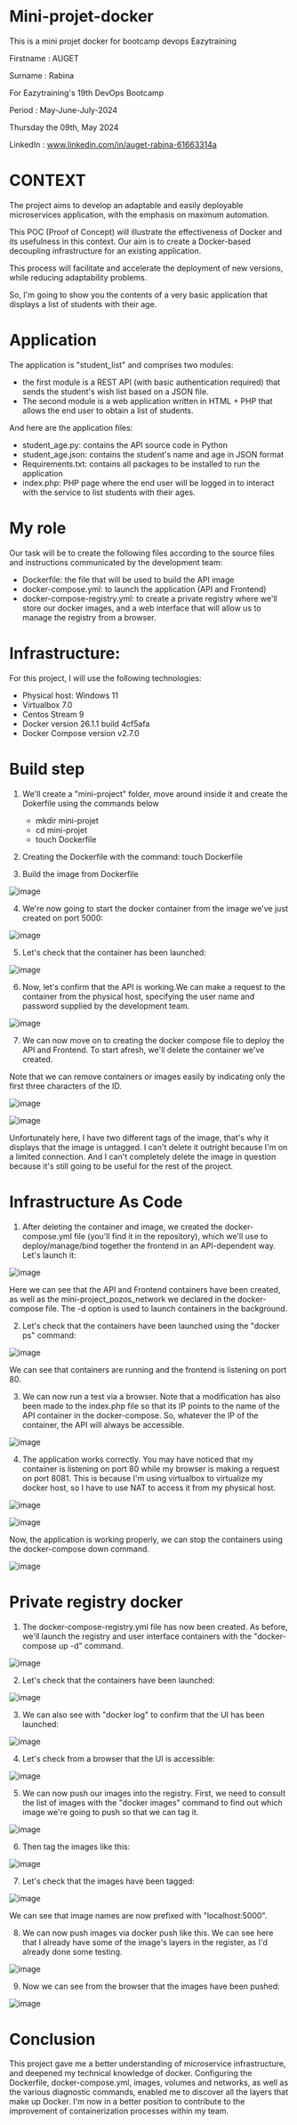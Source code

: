 # Mini-projet-docker
This is a mini projet docker for bootcamp devops Eazytraining

Firstname : AUGET

Surname : Rabina

For Eazytraining's 19th DevOps Bootcamp

Period : May-June-July-2024

Thursday the 09th, May 2024

LinkedIn : www.linkedin.com/in/auget-rabina-61663314a


# CONTEXT

The project aims to develop an adaptable and easily deployable microservices application, with the emphasis on maximum automation.

This POC (Proof of Concept) will illustrate the effectiveness of Docker and its usefulness in this context. Our aim is to create a Docker-based decoupling infrastructure 
for an existing application.

This process will facilitate and accelerate the deployment of new versions, while reducing adaptability problems.

So, I'm going to show you the contents of a very basic application that displays a list of students with their age.

# Application

The application is "student_list" and comprises two modules:

+ the first module is a REST API (with basic authentication required) that sends the student's wish list based on a JSON file.
+ The second module is a web application written in HTML + PHP that allows the end user to obtain a list of students.

And here are the application files:

+ student_age.py: contains the API source code in Python
+ student_age.json: contains the student's name and age in JSON format
+ Requirements.txt: contains all packages to be installed to run the application
+ index.php: PHP page where the end user will be logged in to interact with the service to list students with their ages. 

# My role

Our task will be to create the following files according to the source files and instructions communicated by the development team:

+ Dockerfile: the file that will be used to build the API image
+ docker-compose.yml: to launch the application (API and Frontend)
+ docker-compose-registry.yml: to create a private registry where we'll store our docker images, and a web interface that will allow us to manage the registry from a browser.

# Infrastructure:

For this project, I will use the following technologies:

+ Physical host: Windows 11
+ Virtualbox 7.0
+ Centos Stream 9
+ Docker version 26.1.1 build 4cf5afa
+ Docker Compose version v2.7.0

# Build step

1. We'll create a "mini-project" folder, move around inside it and create the Dokerfile using the commands below 

   + mkdir mini-projet
   + cd mini-projet
   + touch Dockerfile

2. Creating the Dockerfile with the command: touch Dockerfile

3. Build the image from Dockerfile

![image](https://github.com/rabinauget/mini-projet-docker/assets/61904489/96514830-28b1-4178-9a24-8ac30042d309)

4. We're now going to start the docker container from the image we've just created on port 5000:

![image](https://github.com/rabinauget/mini-projet-docker/assets/61904489/1ef7f21c-d910-41a0-bfbf-cfdae7f9bd9d)

5. Let's check that the container has been launched:

![image](https://github.com/rabinauget/mini-projet-docker/assets/61904489/57c8ea6a-7f18-4deb-ad22-bdc637d4dd51)

6. Now, let's confirm that the API is working.We can make a request to the container from the physical host, specifying the user name and password supplied by the development team.

![image](https://github.com/rabinauget/mini-projet-docker/assets/61904489/b0cb07c6-9e06-4177-b49f-6d8bd91fb64d)

7. We can now move on to creating the docker compose file to deploy the API and Frontend. To start afresh, we'll delete the container we've created.

Note that we can remove containers or images easily by indicating only the first three characters of the ID.

![image](https://github.com/rabinauget/mini-projet-docker/assets/61904489/181e2536-c46f-4cf6-9e9e-49fb93c966f5)

![image](https://github.com/rabinauget/mini-projet-docker/assets/61904489/d55393d5-b6f7-400f-9849-8e24f17b7778)

Unfortunately here, I have two different tags of the image, that's why it displays that the image is untagged. I can't delete it outright because I'm on a limited connection.
And I can't completely delete the image in question because it's still going to be useful for the rest of the project.

# Infrastructure As Code

1. After deleting the container and image, we created the docker-compose.yml file (you'll find it in the repository), which we'll use to deploy/manage/bind together the frontend in an API-dependent way.
Let's launch it:

![image](https://github.com/rabinauget/mini-projet-docker/assets/61904489/13722b3f-1caa-431e-8749-3f97ef759311)

Here we can see that the API and Frontend containers have been created, as well as the mini-project_pozos_network we declared in the docker-compose file.
The -d option is used to launch containers in the background.

2. Let's check that the containers have been launched using the "docker ps" command:

![image](https://github.com/rabinauget/mini-projet-docker/assets/61904489/a224f559-c95d-4c7b-aafe-761523e44d40)

We can see that containers are running and the frontend is listening on port 80.

3. We can now run a test via a browser. Note that a modification has also been made to the index.php file so that its IP points to the name of the API container in the docker-compose.
So, whatever the IP of the container, the API will always be accessible.

![image](https://github.com/RabinaAuget/mini-projet-docker/assets/61904489/45d352e3-1ea5-4aa4-924b-74a3d35d69a9)

4. The application works correctly. You may have noticed that my container is listening on port 80 while my browser is making a request on port 8081.
This is because I'm using virtualbox to virtualize my docker host, so I have to use NAT to access it from my physical host.

![image](https://github.com/rabinauget/mini-projet-docker/assets/61904489/b3c123ce-9a3e-449b-93ca-2d8f24032821)

![image](https://github.com/RabinaAuget/mini-projet-docker/assets/61904489/4760b7ef-0f0e-4cea-94b8-4dcccc4cefb2)

Now, the application is working properly, we can stop the containers using the docker-compose down command.

![image](https://github.com/rabinauget/mini-projet-docker/assets/61904489/c2f89037-e9c0-46ee-b732-5f4716b6152f)

# Private registry docker

1. The docker-compose-registry.yml file has now been created. As before, we'll launch the registry and user interface containers with the "docker-compose up -d" command.

![image](https://github.com/rabinauget/mini-projet-docker/assets/61904489/f9846732-0b0b-4dbf-95fb-5b345c825442)

2. Let's check that the containers have been launched:

![image](https://github.com/rabinauget/mini-projet-docker/assets/61904489/cf7f8410-2018-4123-b06d-c4c6349eed51)

3. We can also see with "docker log" to confirm that the UI has been launched:

![image](https://github.com/rabinauget/mini-projet-docker/assets/61904489/a25b7c39-f7e6-49d9-83bb-575cfd419489)

4. Let's check from a browser that the UI is accessible:

![image](https://github.com/rabinauget/mini-projet-docker/assets/61904489/bc71c870-a0a4-49c9-82c2-72b115e93f61)

5. We can now push our images into the registry. First, we need to consult the list of images with the "docker images" command to find out which image we're going to push so that we can tag it.

![image](https://github.com/rabinauget/mini-projet-docker/assets/61904489/4fb8f53b-09cc-4f58-a8cc-2e3e6de68271)

6. Then tag the images like this:

![image](https://github.com/rabinauget/mini-projet-docker/assets/61904489/d5d59d36-bf68-450f-8acc-b8d60d111ce0)

7. Let's check that the images have been tagged:

![image](https://github.com/rabinauget/mini-projet-docker/assets/61904489/6b001a45-a397-4982-8388-75dc980f37a0)

We can see that image names are now prefixed with "localhost:5000".

8. We can now push images via docker push like this. We can see here that I already have some of the image's layers in the register, as I'd already done some testing.

![image](https://github.com/rabinauget/mini-projet-docker/assets/61904489/dfc85b99-f8ee-4f09-9266-d0b96a062e50)

9. Now we can see from the browser that the images have been pushed:

![image](https://github.com/rabinauget/mini-projet-docker/assets/61904489/edab2823-5c80-42eb-a83e-96ffde11a459)

# Conclusion

This project gave me a better understanding of microservice infrastructure, and deepened my technical knowledge of docker.
Configuring the Dockerfile, docker-compose.yml, images, volumes and networks, as well as the various diagnostic commands, enabled me to discover all the layers that make up Docker. 
I'm now in a better position to contribute to the improvement of containerization processes within my team.















